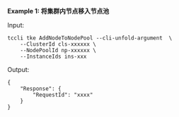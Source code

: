 **Example 1: 将集群内节点移入节点池**



Input: 

```
tccli tke AddNodeToNodePool --cli-unfold-argument  \
    --ClusterId cls-xxxxxx \
    --NodePoolId np-xxxxxx \
    --InstanceIds ins-xxx
```

Output: 
```
{
    "Response": {
        "RequestId": "xxxx"
    }
}
```

